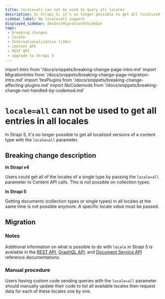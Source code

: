 ```yaml
---
title: locale=all can not be used to query all locales
description: In Strapi 5, it's no longer possible to get all localized versions with the '?locale=all' parameter.
sidebar_label: No locale=all support
displayed_sidebar: devDocsMigrationV5Sidebar
tags:
 - breaking changes
 - locale
 - Internationalization (i18n)
 - content API
 - REST API
 - upgrade to Strapi 5
---
```


import Intro from '/docs/snippets/breaking-change-page-intro.md'
import MigrationIntro from '/docs/snippets/breaking-change-page-migration-intro.md'
import YesPlugins from '/docs/snippets/breaking-change-affecting-plugins.md'
import NoCodemods from '/docs/snippets/breaking-change-not-handled-by-codemod.md'

# `locale=all` can not be used to get all entries in all locales

In Strapi 5, it's no longer possible to get all localized versions of a content type with the `locale=all` parameter.

<Intro />

<YesPlugins />
<NoCodemods />

## Breaking change description

<SideBySideContainer>

<SideBySideColumn>

**In Strapi v4**

Users could get all of the locales of a single type by passing the `locale=all` parameter to Content API calls. This is not possible on collection types.

</SideBySideColumn>

<SideBySideColumn>

**In Strapi 5**

Getting documents (collection types or single types) in all locales at the same time is not possible anymore. A specific locale value must be passed.

</SideBySideColumn>

</SideBySideContainer>

## Migration

<MigrationIntro />

### Notes

Additional information on what is possible to do with `locale` in Strapi 5 is available in the [REST API](/dev-docs/i18n#rest), [GraphQL API](/dev-docs/i18n#graphql), and [Document Service API](/dev-docs/api/document-service/locale) reference documentations.

### Manual procedure

Users having custom code sending queries with the `locale=all` parameter should manually update their code to list all available locales then request data for each of these locales one by one.
